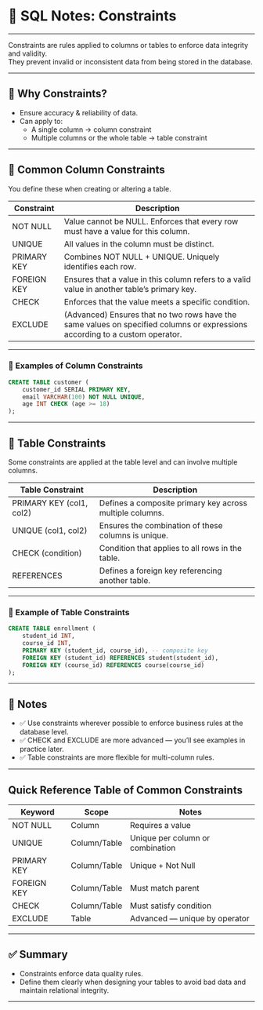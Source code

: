 # 📒 SQL Notes: Constraints

---

Constraints are rules applied to columns or tables to enforce data integrity and validity.  
They prevent invalid or inconsistent data from being stored in the database.

---

## 🔷 Why Constraints?

- Ensure accuracy & reliability of data.
- Can apply to:
  - A single column → column constraint
  - Multiple columns or the whole table → table constraint

---

## 🔷 Common Column Constraints

You define these when creating or altering a table.

| Constraint   | Description                                                                 |
|--------------|-----------------------------------------------------------------------------|
| NOT NULL     | Value cannot be NULL. Enforces that every row must have a value for this column. |
| UNIQUE       | All values in the column must be distinct.                                  |
| PRIMARY KEY  | Combines NOT NULL + UNIQUE. Uniquely identifies each row.                   |
| FOREIGN KEY  | Ensures that a value in this column refers to a valid value in another table’s primary key. |
| CHECK        | Enforces that the value meets a specific condition.                         |
| EXCLUDE      | (Advanced) Ensures that no two rows have the same values on specified columns or expressions according to a custom operator. |

---

### 🔷 Examples of Column Constraints

```sql
CREATE TABLE customer (
    customer_id SERIAL PRIMARY KEY,
    email VARCHAR(100) NOT NULL UNIQUE,
    age INT CHECK (age >= 18)
);
```

---

## 🔷 Table Constraints

Some constraints are applied at the table level and can involve multiple columns.

| Table Constraint           | Description                                                        |
|----------------------------|--------------------------------------------------------------------|
| PRIMARY KEY (col1, col2)   | Defines a composite primary key across multiple columns.           |
| UNIQUE (col1, col2)        | Ensures the combination of these columns is unique.                |
| CHECK (condition)          | Condition that applies to all rows in the table.                   |
| REFERENCES                 | Defines a foreign key referencing another table.                   |

---

### 🔷 Example of Table Constraints

```sql
CREATE TABLE enrollment (
    student_id INT,
    course_id INT,
    PRIMARY KEY (student_id, course_id), -- composite key
    FOREIGN KEY (student_id) REFERENCES student(student_id),
    FOREIGN KEY (course_id) REFERENCES course(course_id)
);
```

---

## 🧪 Notes

- ✅ Use constraints wherever possible to enforce business rules at the database level.
- ✅ CHECK and EXCLUDE are more advanced — you’ll see examples in practice later.
- ✅ Table constraints are more flexible for multi-column rules.

---

## Quick Reference Table of Common Constraints

| Keyword      | Scope         | Notes                        |
|--------------|--------------|------------------------------|
| NOT NULL     | Column        | Requires a value             |
| UNIQUE       | Column/Table  | Unique per column or combination |
| PRIMARY KEY  | Column/Table  | Unique + Not Null            |
| FOREIGN KEY  | Column/Table  | Must match parent            |
| CHECK        | Column/Table  | Must satisfy condition       |
| EXCLUDE      | Table         | Advanced — unique by operator|

---

## ✅ Summary

- Constraints enforce data quality rules.
- Define them clearly when designing your tables to avoid bad data and maintain relational integrity.

---